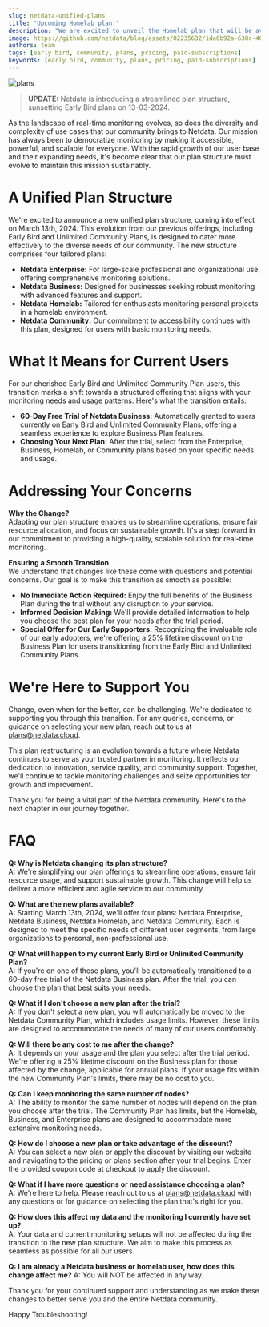 ```yaml
---
slug: netdata-unified-plans
title: "Upcoming Homelab plan!"
description: "We are excited to unveil the Homelab plan that will be available to the homelab community."
image: https://github.com/netdata/blog/assets/82235632/1da6b92a-638c-46f9-9711-83e8ff1ffae6
authors: team
tags: [early bird, community, plans, pricing, paid-subscriptions]
keywords: [early bird, community, plans, pricing, paid-subscriptions]
---
```


![plans](https://github.com/netdata/blog/assets/82235632/1da6b92a-638c-46f9-9711-83e8ff1ffae6)

> **UPDATE:** Netdata is introducing a streamlined plan structure, sunsetting Early Bird plans on 13-03-2024.

<!--truncate-->

As the landscape of real-time monitoring evolves, so does the diversity and complexity of use cases that our community brings to Netdata. Our mission has always been to democratize monitoring by making it accessible, powerful, and scalable for everyone. With the rapid growth of our user base and their expanding needs, it's become clear that our plan structure must evolve to maintain this mission sustainably.

# A Unified Plan Structure

We're excited to announce a new unified plan structure, coming into effect on March 13th, 2024. This evolution from our previous offerings, including Early Bird and Unlimited Community Plans, is designed to cater more effectively to the diverse needs of our community. The new structure comprises four tailored plans:

- **Netdata Enterprise:** For large-scale professional and organizational use, offering comprehensive monitoring solutions.
- **Netdata Business:** Designed for businesses seeking robust monitoring with advanced features and support.
- **Netdata Homelab:** Tailored for enthusiasts monitoring personal projects in a homelab environment.
- **Netdata Community:** Our commitment to accessibility continues with this plan, designed for users with basic monitoring needs.

# What It Means for Current Users

For our cherished Early Bird and Unlimited Community Plan users, this transition marks a shift towards a structured offering that aligns with your monitoring needs and usage patterns. Here's what the transition entails:

- **60-Day Free Trial of Netdata Business:** Automatically granted to users currently on Early Bird and Unlimited Community Plans, offering a seamless experience to explore Business Plan features.
- **Choosing Your Next Plan:** After the trial, select from the Enterprise, Business, Homelab, or Community plans based on your specific needs and usage.

# Addressing Your Concerns

**Why the Change?**  
Adapting our plan structure enables us to streamline operations, ensure fair resource allocation, and focus on sustainable growth. It's a step forward in our commitment to providing a high-quality, scalable solution for real-time monitoring.

**Ensuring a Smooth Transition**  
We understand that changes like these come with questions and potential concerns. Our goal is to make this transition as smooth as possible:

- **No Immediate Action Required:** Enjoy the full benefits of the Business Plan during the trial without any disruption to your service.
- **Informed Decision Making:** We'll provide detailed information to help you choose the best plan for your needs after the trial period.
- **Special Offer for Our Early Supporters:** Recognizing the invaluable role of our early adopters, we're offering a 25% lifetime discount on the Business Plan for users transitioning from the Early Bird and Unlimited Community Plans. 

# We're Here to Support You

Change, even when for the better, can be challenging. We're dedicated to supporting you through this transition. For any queries, concerns, or guidance on selecting your new plan, reach out to us at plans@netdata.cloud.

This plan restructuring is an evolution towards a future where Netdata continues to serve as your trusted partner in monitoring. It reflects our dedication to innovation, service quality, and community support. Together, we'll continue to tackle monitoring challenges and seize opportunities for growth and improvement.

Thank you for being a vital part of the Netdata community. Here's to the next chapter in our journey together.

# FAQ

**Q: Why is Netdata changing its plan structure?**  
A: We're simplifying our plan offerings to streamline operations, ensure fair resource usage, and support sustainable growth. This change will help us deliver a more efficient and agile service to our community.

**Q: What are the new plans available?**  
A: Starting March 13th, 2024, we'll offer four plans: Netdata Enterprise, Netdata Business, Netdata Homelab, and Netdata Community. Each is designed to meet the specific needs of different user segments, from large organizations to personal, non-professional use.

**Q: What will happen to my current Early Bird or Unlimited Community Plan?**  
A: If you're on one of these plans, you'll be automatically transitioned to a 60-day free trial of the Netdata Business plan. After the trial, you can choose the plan that best suits your needs.

**Q: What if I don't choose a new plan after the trial?**  
A: If you don't select a new plan, you will automatically be moved to the Netdata Community Plan, which includes usage limits. However, these limits are designed to accommodate the needs of many of our users comfortably.

**Q: Will there be any cost to me after the change?**  
A: It depends on your usage and the plan you select after the trial period. We're offering a 25% lifetime discount on the Business plan for those affected by the change, applicable for annual plans. If your usage fits within the new Community Plan's limits, there may be no cost to you.

**Q: Can I keep monitoring the same number of nodes?**  
A: The ability to monitor the same number of nodes will depend on the plan you choose after the trial. The Community Plan has limits, but the Homelab, Business, and Enterprise plans are designed to accommodate more extensive monitoring needs.

**Q: How do I choose a new plan or take advantage of the discount?**  
A: You can select a new plan or apply the discount by visiting our website and navigating to the pricing or plans section after your trial begins. Enter the provided coupon code at checkout to apply the discount.

**Q: What if I have more questions or need assistance choosing a plan?**  
A: We're here to help. Please reach out to us at plans@netdata.cloud with any questions or for guidance on selecting the plan that's right for you.

**Q: How does this affect my data and the monitoring I currently have set up?**  
A: Your data and current monitoring setups will not be affected during the transition to the new plan structure. We aim to make this process as seamless as possible for all our users.

**Q: I am already a Netdata business or homelab user, how does this change affect me?**
A: You will NOT be affected in any way.


Thank you for your continued support and understanding as we make these changes to better serve you and the entire Netdata community.

Happy Troubleshooting!
